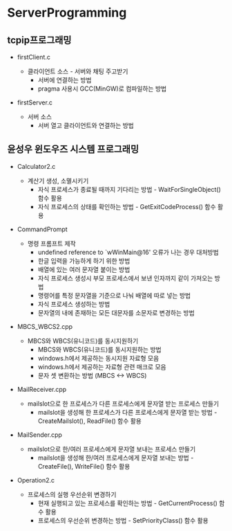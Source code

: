 ServerProgramming
==================
tcpip프로그래밍
--------------------
+ firstClient.c
  + 클라이언트 소스 - 서버와 채팅 주고받기
    + 서버에 연결하는 방법
    + pragma 사용시 GCC(MinGW)로 컴파일하는 방법

+ firstServer.c
  + 서버 소스
    + 서버 열고 클라이언트와 연결하는 방법  



윤성우 윈도우즈 시스템 프로그래밍
-------------------------------

+ Calculator2.c
   + 계산기 생성, 소멸시키기
      + 자식 프로세스가 종료될 때까지 기다리는 방법 - WaitForSingleObject() 함수 활용
      + 자식 프로세스의 상태를 확인하는 방법 - GetExitCodeProcess() 함수 활용

+ CommandPrompt
   + 명령 프롬프트 제작
      + undefined reference to `wWinMain@16' 오류가 나는 경우 대처방법
      + 한글 입력을 가능하게 하기 위한 방법
      + 배열에 있는 여러 문자열 붙이는 방법
      + 자식 프로세스 생성시 부모 프로세스에서 보낸 인자까지 같이 가져오는 방법
      + 명령어를 특정 문자열을 기준으로 나눠 배열에 따로 넣는 방법
      + 자식 프로세스 생성하는 방법
      + 문자열의 내에 존재하는 모든 대문자를 소문자로 변경하는 방법

+ MBCS_WBCS2.cpp
   + MBCS와 WBCS(유니코드)를 동시지원하기
      + MBCS와 WBCS(유니코드)를 동시지원하는 방법
      + windows.h에서 제공하는 동시지원 자료형 모음
      + windows.h에서 제공하는 자료형 관련 매크로 모음
      + 문자 셋 변환하는 방법 (MBCS <-> WBCS)

+ MailReceiver.cpp
   + mailslot으로 한 프로세스가 다른 프로세스에게 문자열 받는 프로세스 만들기
     + mailslot을 생성해 한 프로세스가 다른 프로세스에게 문자열 받는 방법 - CreateMailslot(), ReadFile() 함수 활용

+ MailSender.cpp
   + mailslot으로 한/여러 프로세스에게 문자열 보내는 프로세스 만들기 
      + mailslot을 생성해 한/여러 프로세스에게 문자열 보내는 방법 - CreateFile(), WriteFile() 함수 활용

+ Operation2.c
   + 프로세스의 실행 우선순위 변경하기
      + 현재 실행되고 있는 프로세스를 확인하는 방법 - GetCurrentProcess() 함수 활용
      + 프로세스의 우선순위 변경하는 방법 - SetPriorityClass() 함수 활용
